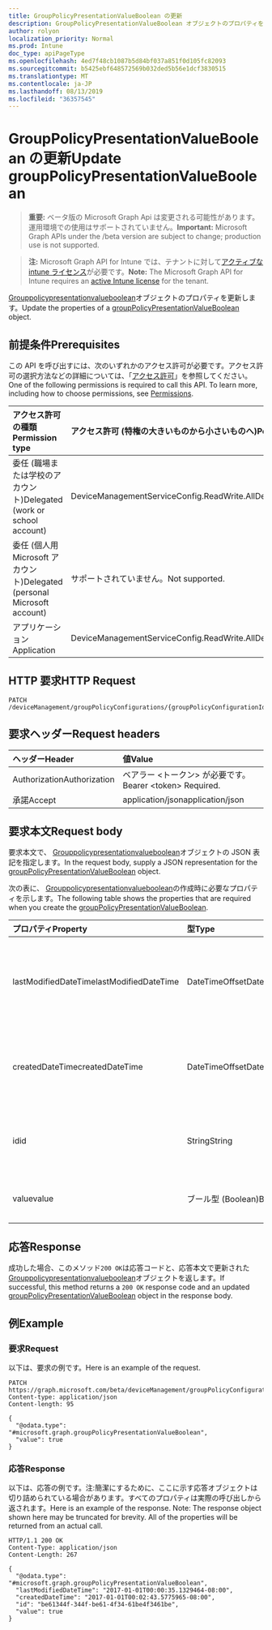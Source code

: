 ```yaml
---
title: GroupPolicyPresentationValueBoolean の更新
description: GroupPolicyPresentationValueBoolean オブジェクトのプロパティを更新します。
author: rolyon
localization_priority: Normal
ms.prod: Intune
doc_type: apiPageType
ms.openlocfilehash: 4ed7f48cb1087b5d84bf037a851f0d105fc82093
ms.sourcegitcommit: b5425ebf648572569b032ded5b56e1dcf3830515
ms.translationtype: MT
ms.contentlocale: ja-JP
ms.lasthandoff: 08/13/2019
ms.locfileid: "36357545"
---
```

# <a name="update-grouppolicypresentationvalueboolean"></a><span data-ttu-id="282a2-103">GroupPolicyPresentationValueBoolean の更新</span><span class="sxs-lookup"><span data-stu-id="282a2-103">Update groupPolicyPresentationValueBoolean</span></span>

> <span data-ttu-id="282a2-104">**重要:** ベータ版の Microsoft Graph Api は変更される可能性があります。運用環境での使用はサポートされていません。</span><span class="sxs-lookup"><span data-stu-id="282a2-104">**Important:** Microsoft Graph APIs under the /beta version are subject to change; production use is not supported.</span></span>

> <span data-ttu-id="282a2-105">**注:** Microsoft Graph API for Intune では、テナントに対して[アクティブな intune ライセンス](https://go.microsoft.com/fwlink/?linkid=839381)が必要です。</span><span class="sxs-lookup"><span data-stu-id="282a2-105">**Note:** The Microsoft Graph API for Intune requires an [active Intune license](https://go.microsoft.com/fwlink/?linkid=839381) for the tenant.</span></span>

<span data-ttu-id="282a2-106">[Grouppolicypresentationvalueboolean](../resources/intune-grouppolicy-grouppolicypresentationvalueboolean.md)オブジェクトのプロパティを更新します。</span><span class="sxs-lookup"><span data-stu-id="282a2-106">Update the properties of a [groupPolicyPresentationValueBoolean](../resources/intune-grouppolicy-grouppolicypresentationvalueboolean.md) object.</span></span>

## <a name="prerequisites"></a><span data-ttu-id="282a2-107">前提条件</span><span class="sxs-lookup"><span data-stu-id="282a2-107">Prerequisites</span></span>
<span data-ttu-id="282a2-p101">この API を呼び出すには、次のいずれかのアクセス許可が必要です。アクセス許可の選択方法などの詳細については、「[アクセス許可](/graph/permissions-reference)」を参照してください。</span><span class="sxs-lookup"><span data-stu-id="282a2-p101">One of the following permissions is required to call this API. To learn more, including how to choose permissions, see [Permissions](/graph/permissions-reference).</span></span>

|<span data-ttu-id="282a2-110">アクセス許可の種類</span><span class="sxs-lookup"><span data-stu-id="282a2-110">Permission type</span></span>|<span data-ttu-id="282a2-111">アクセス許可 (特権の大きいものから小さいものへ)</span><span class="sxs-lookup"><span data-stu-id="282a2-111">Permissions (from most to least privileged)</span></span>|
|:---|:---|
|<span data-ttu-id="282a2-112">委任 (職場または学校のアカウント)</span><span class="sxs-lookup"><span data-stu-id="282a2-112">Delegated (work or school account)</span></span>|<span data-ttu-id="282a2-113">DeviceManagementServiceConfig.ReadWrite.All</span><span class="sxs-lookup"><span data-stu-id="282a2-113">DeviceManagementServiceConfig.ReadWrite.All</span></span>|
|<span data-ttu-id="282a2-114">委任 (個人用 Microsoft アカウント)</span><span class="sxs-lookup"><span data-stu-id="282a2-114">Delegated (personal Microsoft account)</span></span>|<span data-ttu-id="282a2-115">サポートされていません。</span><span class="sxs-lookup"><span data-stu-id="282a2-115">Not supported.</span></span>|
|<span data-ttu-id="282a2-116">アプリケーション</span><span class="sxs-lookup"><span data-stu-id="282a2-116">Application</span></span>|<span data-ttu-id="282a2-117">DeviceManagementServiceConfig.ReadWrite.All</span><span class="sxs-lookup"><span data-stu-id="282a2-117">DeviceManagementServiceConfig.ReadWrite.All</span></span>|

## <a name="http-request"></a><span data-ttu-id="282a2-118">HTTP 要求</span><span class="sxs-lookup"><span data-stu-id="282a2-118">HTTP Request</span></span>
<!-- {
  "blockType": "ignored"
}
-->
``` http
PATCH /deviceManagement/groupPolicyConfigurations/{groupPolicyConfigurationId}/definitionValues/{groupPolicyDefinitionValueId}/presentationValues/{groupPolicyPresentationValueId}
```

## <a name="request-headers"></a><span data-ttu-id="282a2-119">要求ヘッダー</span><span class="sxs-lookup"><span data-stu-id="282a2-119">Request headers</span></span>
|<span data-ttu-id="282a2-120">ヘッダー</span><span class="sxs-lookup"><span data-stu-id="282a2-120">Header</span></span>|<span data-ttu-id="282a2-121">値</span><span class="sxs-lookup"><span data-stu-id="282a2-121">Value</span></span>|
|:---|:---|
|<span data-ttu-id="282a2-122">Authorization</span><span class="sxs-lookup"><span data-stu-id="282a2-122">Authorization</span></span>|<span data-ttu-id="282a2-123">ベアラー &lt;トークン&gt; が必要です。</span><span class="sxs-lookup"><span data-stu-id="282a2-123">Bearer &lt;token&gt; Required.</span></span>|
|<span data-ttu-id="282a2-124">承諾</span><span class="sxs-lookup"><span data-stu-id="282a2-124">Accept</span></span>|<span data-ttu-id="282a2-125">application/json</span><span class="sxs-lookup"><span data-stu-id="282a2-125">application/json</span></span>|

## <a name="request-body"></a><span data-ttu-id="282a2-126">要求本文</span><span class="sxs-lookup"><span data-stu-id="282a2-126">Request body</span></span>
<span data-ttu-id="282a2-127">要求本文で、 [Grouppolicypresentationvalueboolean](../resources/intune-grouppolicy-grouppolicypresentationvalueboolean.md)オブジェクトの JSON 表記を指定します。</span><span class="sxs-lookup"><span data-stu-id="282a2-127">In the request body, supply a JSON representation for the [groupPolicyPresentationValueBoolean](../resources/intune-grouppolicy-grouppolicypresentationvalueboolean.md) object.</span></span>

<span data-ttu-id="282a2-128">次の表に、 [Grouppolicypresentationvalueboolean](../resources/intune-grouppolicy-grouppolicypresentationvalueboolean.md)の作成時に必要なプロパティを示します。</span><span class="sxs-lookup"><span data-stu-id="282a2-128">The following table shows the properties that are required when you create the [groupPolicyPresentationValueBoolean](../resources/intune-grouppolicy-grouppolicypresentationvalueboolean.md).</span></span>

|<span data-ttu-id="282a2-129">プロパティ</span><span class="sxs-lookup"><span data-stu-id="282a2-129">Property</span></span>|<span data-ttu-id="282a2-130">型</span><span class="sxs-lookup"><span data-stu-id="282a2-130">Type</span></span>|<span data-ttu-id="282a2-131">説明</span><span class="sxs-lookup"><span data-stu-id="282a2-131">Description</span></span>|
|:---|:---|:---|
|<span data-ttu-id="282a2-132">lastModifiedDateTime</span><span class="sxs-lookup"><span data-stu-id="282a2-132">lastModifiedDateTime</span></span>|<span data-ttu-id="282a2-133">DateTimeOffset</span><span class="sxs-lookup"><span data-stu-id="282a2-133">DateTimeOffset</span></span>|<span data-ttu-id="282a2-134">オブジェクトが最後に変更された日付と時刻。</span><span class="sxs-lookup"><span data-stu-id="282a2-134">The date and time the object was last modified.</span></span> <span data-ttu-id="282a2-135">[Grouppolicypresentationvalue](../resources/intune-grouppolicy-grouppolicypresentationvalue.md)から継承します。</span><span class="sxs-lookup"><span data-stu-id="282a2-135">Inherited from [groupPolicyPresentationValue](../resources/intune-grouppolicy-grouppolicypresentationvalue.md)</span></span>|
|<span data-ttu-id="282a2-136">createdDateTime</span><span class="sxs-lookup"><span data-stu-id="282a2-136">createdDateTime</span></span>|<span data-ttu-id="282a2-137">DateTimeOffset</span><span class="sxs-lookup"><span data-stu-id="282a2-137">DateTimeOffset</span></span>|<span data-ttu-id="282a2-138">オブジェクトが作成された日付と時刻。</span><span class="sxs-lookup"><span data-stu-id="282a2-138">The date and time the object was created.</span></span> <span data-ttu-id="282a2-139">[Grouppolicypresentationvalue](../resources/intune-grouppolicy-grouppolicypresentationvalue.md)から継承します。</span><span class="sxs-lookup"><span data-stu-id="282a2-139">Inherited from [groupPolicyPresentationValue](../resources/intune-grouppolicy-grouppolicypresentationvalue.md)</span></span>|
|<span data-ttu-id="282a2-140">id</span><span class="sxs-lookup"><span data-stu-id="282a2-140">id</span></span>|<span data-ttu-id="282a2-141">String</span><span class="sxs-lookup"><span data-stu-id="282a2-141">String</span></span>|<span data-ttu-id="282a2-142">エンティティのキー。</span><span class="sxs-lookup"><span data-stu-id="282a2-142">Key of the entity.</span></span> <span data-ttu-id="282a2-143">[Grouppolicypresentationvalue](../resources/intune-grouppolicy-grouppolicypresentationvalue.md)から継承します。</span><span class="sxs-lookup"><span data-stu-id="282a2-143">Inherited from [groupPolicyPresentationValue](../resources/intune-grouppolicy-grouppolicypresentationvalue.md)</span></span>|
|<span data-ttu-id="282a2-144">value</span><span class="sxs-lookup"><span data-stu-id="282a2-144">value</span></span>|<span data-ttu-id="282a2-145">ブール型 (Boolean)</span><span class="sxs-lookup"><span data-stu-id="282a2-145">Boolean</span></span>|<span data-ttu-id="282a2-146">関連付けられたプレゼンテーションのブール値。</span><span class="sxs-lookup"><span data-stu-id="282a2-146">An boolean value for the associated presentation.</span></span>|



## <a name="response"></a><span data-ttu-id="282a2-147">応答</span><span class="sxs-lookup"><span data-stu-id="282a2-147">Response</span></span>
<span data-ttu-id="282a2-148">成功した場合、このメソッド`200 OK`は応答コードと、応答本文で更新された[Grouppolicypresentationvalueboolean](../resources/intune-grouppolicy-grouppolicypresentationvalueboolean.md)オブジェクトを返します。</span><span class="sxs-lookup"><span data-stu-id="282a2-148">If successful, this method returns a `200 OK` response code and an updated [groupPolicyPresentationValueBoolean](../resources/intune-grouppolicy-grouppolicypresentationvalueboolean.md) object in the response body.</span></span>

## <a name="example"></a><span data-ttu-id="282a2-149">例</span><span class="sxs-lookup"><span data-stu-id="282a2-149">Example</span></span>

### <a name="request"></a><span data-ttu-id="282a2-150">要求</span><span class="sxs-lookup"><span data-stu-id="282a2-150">Request</span></span>
<span data-ttu-id="282a2-151">以下は、要求の例です。</span><span class="sxs-lookup"><span data-stu-id="282a2-151">Here is an example of the request.</span></span>
``` http
PATCH https://graph.microsoft.com/beta/deviceManagement/groupPolicyConfigurations/{groupPolicyConfigurationId}/definitionValues/{groupPolicyDefinitionValueId}/presentationValues/{groupPolicyPresentationValueId}
Content-type: application/json
Content-length: 95

{
  "@odata.type": "#microsoft.graph.groupPolicyPresentationValueBoolean",
  "value": true
}
```

### <a name="response"></a><span data-ttu-id="282a2-152">応答</span><span class="sxs-lookup"><span data-stu-id="282a2-152">Response</span></span>
<span data-ttu-id="282a2-p105">以下は、応答の例です。注:簡潔にするために、ここに示す応答オブジェクトは切り詰められている場合があります。すべてのプロパティは実際の呼び出しから返されます。</span><span class="sxs-lookup"><span data-stu-id="282a2-p105">Here is an example of the response. Note: The response object shown here may be truncated for brevity. All of the properties will be returned from an actual call.</span></span>
``` http
HTTP/1.1 200 OK
Content-Type: application/json
Content-Length: 267

{
  "@odata.type": "#microsoft.graph.groupPolicyPresentationValueBoolean",
  "lastModifiedDateTime": "2017-01-01T00:00:35.1329464-08:00",
  "createdDateTime": "2017-01-01T00:02:43.5775965-08:00",
  "id": "be61344f-344f-be61-4f34-61be4f3461be",
  "value": true
}
```






